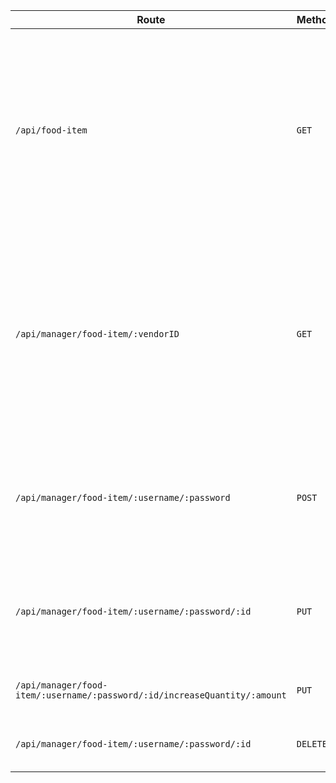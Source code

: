 | Route | Method | Data | Config | Description | Result Type | 
| --- | --- | --- | --- | --- | --- |
| `/api/food-item` | `GET` | `null` | `null` | Get all food item | `{ id: String, vendorID: String, name: String, price: Number, quantity: Number, categories: String[], description: String, photo: String, rating: Number, ratingTimes: Number }[]` |
| `/api/manager/food-item/:vendorID` | `GET` | `null` | `null` | Get all food item by vendorID | `{ id: String, vendorID: String, name: String, price: Number, quantity: Number, categories: String[], description: String, photo: String, rating: Number, ratingTimes: Number }[]` |
| `/api/manager/food-item/:username/:password` | `POST` | `{ name: String, price: Number, quantity: Number, categories: String[], description: String, photo: String }` | `headers: "Content-Type": "application/json"` | Create new food item | `{ status: Boolean, id: String }` |
| `/api/manager/food-item/:username/:password/:id` | `PUT` | `{ name: String, price: Number, categories: String[], description: String, photo: String }` | `headers: "Content-Type": "application/json"` | Modify existing food item | `{ status: Boolean }` |
| `/api/manager/food-item/:username/:password/:id/increaseQuantity/:amount` | `PUT` | `null` | `null` | Increase quantity of food item by id | `{ status: Boolean }` |
| `/api/manager/food-item/:username/:password/:id` | `DELETE` | `null` | `null` | Delete existing food item by id | `{ status: Boolean }` |
